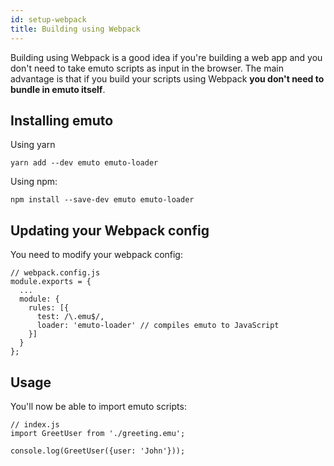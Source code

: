 ```yaml
---
id: setup-webpack
title: Building using Webpack
---
```


Building using Webpack is a good idea if you're building a web app and you
don't need to take emuto scripts as input in the browser. The main advantage is
that if you build your scripts using Webpack **you don't need to bundle in emuto
itself**.

## Installing emuto

Using yarn

```
yarn add --dev emuto emuto-loader
```

Using npm:

```
npm install --save-dev emuto emuto-loader
```

## Updating your Webpack config

You need to modify your webpack config:

```
// webpack.config.js
module.exports = {
  ...
  module: {
    rules: [{
      test: /\.emu$/,
      loader: 'emuto-loader' // compiles emuto to JavaScript
    }]
  }
};
```

## Usage

You'll now be able to import emuto scripts:

```
// index.js
import GreetUser from './greeting.emu';

console.log(GreetUser({user: 'John'}));
```
